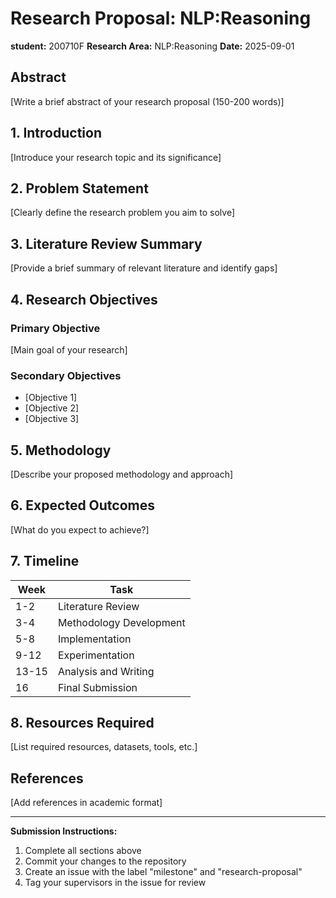# Research Proposal: NLP:Reasoning

**student:** 200710F
**Research Area:** NLP:Reasoning
**Date:** 2025-09-01

## Abstract

[Write a brief abstract of your research proposal (150-200 words)]

## 1. Introduction

[Introduce your research topic and its significance]

## 2. Problem Statement

[Clearly define the research problem you aim to solve]

## 3. Literature Review Summary

[Provide a brief summary of relevant literature and identify gaps]

## 4. Research Objectives

### Primary Objective
[Main goal of your research]

### Secondary Objectives
- [Objective 1]
- [Objective 2]
- [Objective 3]

## 5. Methodology

[Describe your proposed methodology and approach]

## 6. Expected Outcomes

[What do you expect to achieve?]

## 7. Timeline

| Week | Task |
|------|------|
| 1-2  | Literature Review |
| 3-4  | Methodology Development |
| 5-8  | Implementation |
| 9-12 | Experimentation |
| 13-15| Analysis and Writing |
| 16   | Final Submission |

## 8. Resources Required

[List required resources, datasets, tools, etc.]

## References

[Add references in academic format]

---

**Submission Instructions:**
1. Complete all sections above
2. Commit your changes to the repository
3. Create an issue with the label "milestone" and "research-proposal"
4. Tag your supervisors in the issue for review
